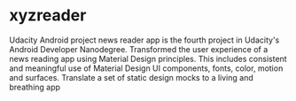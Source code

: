# xyzreader
Udacity  Android project news reader app
is the fourth project in Udacity's Android Developer Nanodegree.
Transformed the user experience of a news reading app using Material Design principles. 
This includes consistent and meaningful use of Material Design UI components, fonts, color, motion and surfaces.
Translate a set of static design mocks to a living and breathing app
